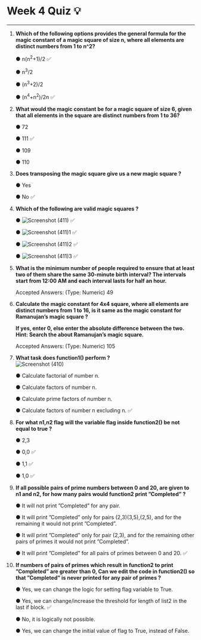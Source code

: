 # Week 4 Quiz :bulb:
***

1. **Which of the following options provides the general formula for the magic constant of a magic square of size n, where all elements are distinct numbers from 1 to n^2?**

    &#9679; n(n<sup>2</sup>+1)/2 :white_check_mark:

    &#9679; n<sup>3</sup>/2

    &#9679; (n<sup>3</sup>+2)/2

    &#9679; (n<sup>4</sup>+n<sup>2</sup>)/2n :white_check_mark:
     
3. **What would the magic constant be for a magic square of size 6, given that all elements in the square are distinct numbers from 1 to 36?**
   
    &#9679; 72 

    &#9679; 111 :white_check_mark:

    &#9679; 109

    &#9679; 110

5. **Does transposing the magic square give us a new magic square ?**
   
    &#9679; Yes
 
    &#9679; No :white_check_mark: 

7. **Which of the following are valid magic squares ?** <br/>
     
    &#9679; ![Screenshot (411)](https://github.com/user-attachments/assets/97a4bfc1-975e-46ce-90f5-33304dfd269f) :white_check_mark: 
   
    &#9679; ![Screenshot (411)1](https://github.com/user-attachments/assets/e7610887-f6da-440f-a99c-5460ff5ccd6a) :white_check_mark: 

    &#9679; ![Screenshot (411)2](https://github.com/user-attachments/assets/3c157c7b-1909-4b05-9d6f-531450486db3) :white_check_mark: 

    &#9679; ![Screenshot (411)3](https://github.com/user-attachments/assets/0ed900e6-3ddd-4e39-9b91-e9f23c4e1d6a) :white_check_mark: 

9. **What is the minimum number of people required to ensure that at least two of them share the same 30-minute birth interval? The intervals start from 12:00 AM and each interval lasts for half an hour.**<br/>
 
    Accepted Answers:
    (Type: Numeric) 49

11. **Calculate the magic constant for 4x4 square, where all elements are distinct numbers from 1 to 16, is it same as the magic constant for Ramanujan’s magic square ?**<br/>

    **If yes, enter 0, else enter the absolute difference between the two.
    Hint: Search the about Ramanujan’s magic square.** <br/>
   
    Accepted Answers:
    (Type: Numeric) 105

10. **What task does function1() perform ?** <br/>
    ![Screenshot (410)](https://github.com/user-attachments/assets/f2b85408-574e-4ab6-855e-5a171eb3b5ae)

    &#9679; Calculate factorial of number n. 
 
    &#9679; Calculate factors of number n.

    &#9679; Calculate prime factors of number n.

    &#9679; Calculate factors of number n excluding n. :white_check_mark:
    
10. **For what n1,n2 flag will the variable flag inside function2() be not equal to true ?**
    
    &#9679; 2,3
 
    &#9679; 0,0 :white_check_mark:

    &#9679; 1,1 :white_check_mark:

    &#9679; 1,0 :white_check_mark:

10. **If all possible pairs of prime numbers between 0 and 20, are given to n1 and n2, for how many pairs would function2 print ”Completed” ?**
    
    &#9679; It will not print ”Completed” for any pair.
 
    &#9679; It will print ”Completed” only for pairs (2,3)(3,5),(2,5), and for the remaining it would not print ”Completed”.

    &#9679; It will print ”Completed” only for pair (2,3), and for the remaining other pairs of primes it would not print ”Completed”.
    
    &#9679; It will print ”Completed” for all pairs of primes between 0 and 20. :white_check_mark:

10. **If numbers of pairs of primes which result in function2 to print ”Completed” are greater than 0, Can we edit the code in function2() so that ”Completed” is never printed for any pair of primes ?**
    
    &#9679; Yes, we can change the logic for setting flag variable to True.
 
    &#9679; Yes, we can change/increase the threshold for length of list2 in the last if block. :white_check_mark:
    
    &#9679; No, it is logically not possible.
    
    &#9679; Yes, we can change the initial value of flag to True, instead of False.
